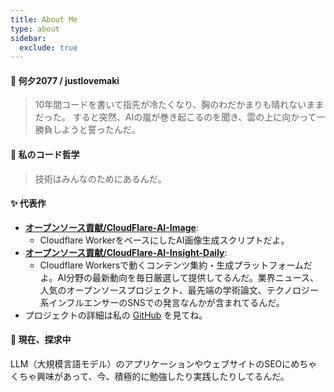 ```yaml
---
title: About Me
type: about
sidebar:
  exclude: true
---
```

#### 👋 何夕2077 / justlovemaki

> 10年間コードを書いて指先が冷たくなり、胸のわだかまりも晴れないままだった。
> すると突然、AIの嵐が巻き起こるのを聞き、雲の上に向かって一勝負しようと誓ったんだ。

#### 🚀 私のコード哲学

> 技術はみんなのためにあるんだ。

#### ✨ 代表作

*   **[オープンソース貢献/CloudFlare-AI-Image](https://github.com/justlovemaki/CloudFlare-AI-Image)**:
    *   Cloudflare WorkerをベースにしたAI画像生成スクリプトだよ。
*   **[オープンソース貢献/CloudFlare-AI-Insight-Daily](https://github.com/justlovemaki/CloudFlare-AI-Insight-Daily)**:
    *   Cloudflare Workersで動くコンテンツ集約・生成プラットフォームだよ。AI分野の最新動向を毎日厳選して提供してるんだ。業界ニュース、人気のオープンソースプロジェクト、最先端の学術論文、テクノロジー系インフルエンサーのSNSでの発言なんかが含まれてるんだ。
*   プロジェクトの詳細は私の [GitHub](https://github.com/justlovemaki) を見てね。

#### 🌱 現在、探求中

LLM（大規模言語モデル）のアプリケーションやウェブサイトのSEOにめちゃくちゃ興味があって、今、積極的に勉強したり実践したりしてるんだ。